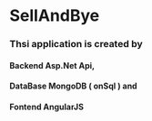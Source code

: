 # SellAndBye
### Thsi application is created by 
#### Backend Asp.Net Api,
#### DataBase MongoDB ( onSql ) and
#### Fontend AngularJS
